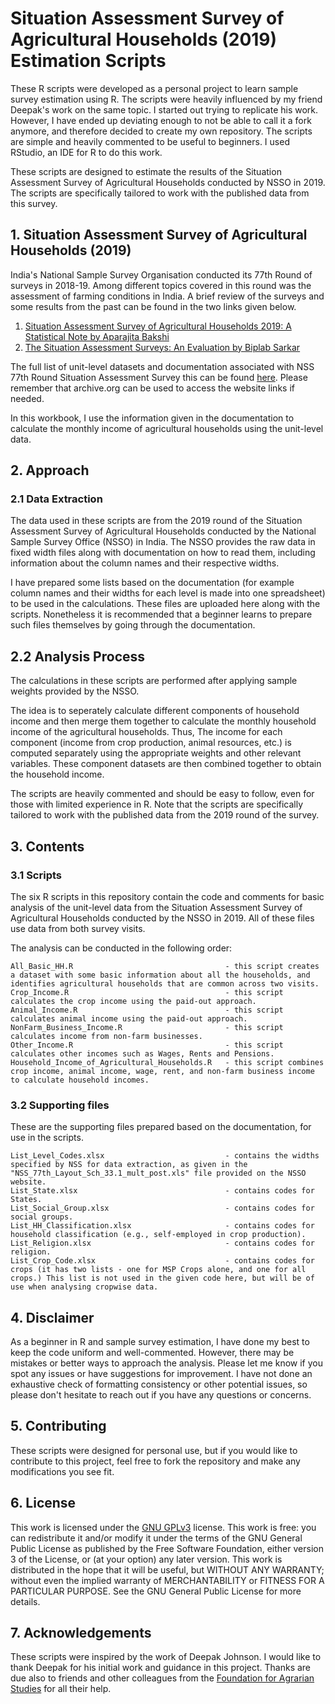 # Situation Assessment Survey of Agricultural Households (2019) Estimation Scripts

These R scripts were developed as a personal project to learn sample survey estimation using R. The scripts were heavily influenced by my friend Deepak's work on the same topic. I started out trying to replicate his work. However, I have ended up deviating  enough to not be able to call it a fork anymore, and therefore decided to create my own repository. The scripts are simple and heavily commented to be useful to beginners. I used RStudio, an IDE for R to do this work.

These scripts are designed to estimate the results of the Situation Assessment Survey of Agricultural Households conducted by NSSO in 2019. The scripts are specifically tailored to work with the published data from this survey.

## 1. Situation Assessment Survey of Agricultural Households (2019)

India's National Sample Survey Organisation conducted its 77th Round of surveys in 2018-19. Among different topics covered in this round was the assessment of farming conditions in India. A brief review of the surveys and some results from the past can be found in the two links given below. 
1. [Situation Assessment Survey of Agricultural Households 2019: A Statistical Note by Aparajita Bakshi](http://ras.org.in/situation_assessment_survey_of_agricultural_households_2019_a_statistical_note)
2. [The Situation Assessment Surveys: An Evaluation by Biplab Sarkar](http://ras.org.in/index.php?Article=the_situation_assessment_surveys&q=biplab&keys=biplab)

The full list of unit-level datasets and documentation associated with NSS 77th Round Situation Assessment Survey this can be found [here](https://mospi.gov.in/web/mospi/download-tables-data/-/reports/view/templateFour/25302?q=TBDCAT). 
Please remember that archive.org can be used to access the website links if needed.

In this workbook, I use the information given in the documentation to calculate the monthly income of agricultural households using the unit-level data.


## 2. Approach

### 2.1 Data Extraction

The data used in these scripts are from the 2019 round of the Situation Assessment Survey of Agricultural Households conducted by the National Sample Survey Office (NSSO) in India. The NSSO provides the raw data in fixed width files along with documentation on how to read them, including information about the column names and their respective widths.

I have prepared some lists based on the documentation (for example column names and their widths for each level is made into one spreadsheet) to be used in the calculations. These files are uploaded here along with the scripts. Nonetheless it is recommended that a beginner learns to prepare such files themselves by going through the documentation.

## 2.2 Analysis Process

The calculations in these scripts are performed after applying sample weights provided by the NSSO.

The idea is to seperately calculate different components of household income and then merge them together to calculate the monthly household income of the agricultural households. Thus, The income for each component (income from crop production, animal resources, etc.) is computed separately using the appropriate weights and other relevant variables. These component datasets are then combined together to obtain the household income.

The scripts are heavily commented and should be easy to follow, even for those with limited experience in R. Note that the scripts are specifically tailored to work with the published data from the 2019 round of the survey.

## 3. Contents

### 3.1 Scripts 

The six R scripts in this repository contain the code and comments for basic analysis of the unit-level data from the Situation Assessment Survey of Agricultural Households conducted by the NSSO in 2019. All of these files use data from both survey visits.

The analysis can be conducted in the following order:

    All_Basic_HH.R 									- this script creates a dataset with some basic information about all the households, and identifies agricultural households that are common across two visits.
	Crop_Income.R 									- this script calculates the crop income using the paid-out approach.
	Animal_Income.R 								- this script calculates animal income using the paid-out approach.
	NonFarm_Business_Income.R 						- this script calculates income from non-farm businesses.
	Other_Income.R 									- this script calculates other incomes such as Wages, Rents and Pensions.
    Household_Income_of_Agricultural_Households.R 	- this script combines crop income, animal income, wage, rent, and non-farm business income to calculate household incomes.

### 3.2 Supporting files

These are the supporting files prepared based on the documentation, for use in the scripts. 

    List_Level_Codes.xlsx 							- contains the widths specified by NSS for data extraction, as given in the "NSS_77th_Layout_Sch_33.1_mult_post.xls" file provided on the NSSO website.
    List_State.xlsx 								- contains codes for States.
    List_Social_Group.xlsx 							- contains codes for social groups.
    List_HH_Classification.xlsx 					- contains codes for household classification (e.g., self-employed in crop production).
    List_Religion.xlsx 								- contains codes for religion.
	List_Crop_Code.xlsx								- contains codes for crops (it has two lists - one for MSP Crops alone, and one for all crops.) This list is not used in the given code here, but will be of use when analysing cropwise data.


## 4. Disclaimer

As a beginner in R and sample survey estimation, I have done my best to keep the code uniform and well-commented. However, there may be mistakes or better ways to approach the analysis. Please let me know if you spot any issues or have suggestions for improvement. I have not done an exhaustive check of formatting consistency or other potential issues, so please don't hesitate to reach out if you have any questions or concerns.

## 5. Contributing

These scripts were designed for personal use, but if you would like to contribute to this project, feel free to fork the repository and make any modifications you see fit.


## 6. License

This work is licensed under the [GNU GPLv3](https://www.gnu.org/licenses/gpl-3.0.html) license. This work is free: you can redistribute it and/or modify it under the terms of the GNU General Public License as published by the Free Software Foundation, either version 3 of the License, or (at your option) any later version.
This work is distributed in the hope that it will be useful, but WITHOUT ANY WARRANTY; without even the implied warranty of MERCHANTABILITY or FITNESS FOR A PARTICULAR PURPOSE. See the GNU General Public License for more details.

## 7. Acknowledgements

These scripts were inspired by the work of Deepak Johnson. I would like to thank Deepak for his initial work and guidance in this project. Thanks are due also to friends and other colleagues from the [Foundation for Agrarian Studies](https://fas.org.in/) for all their help.